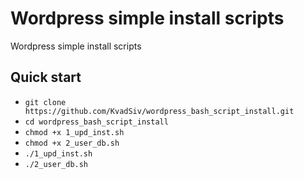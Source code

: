# Wordpress simple install scripts
Wordpress simple install scripts

## Quick start

- `git clone https://github.com/KvadSiv/wordpress_bash_script_install.git`
- `cd wordpress_bash_script_install`
- `chmod +x 1_upd_inst.sh`
- `chmod +x 2_user_db.sh`
- `./1_upd_inst.sh`
- `./2_user_db.sh`